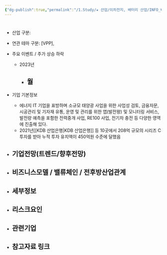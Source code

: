 ```yaml
---
{"dg-publish":true,"permalink":"/1.Study/★ 산업/이차전지, 배터리 산업/INFO_배터리/엔라이튼/","created":"2024-11-20T21:02:27.695+09:00","updated":"2025-06-03T20:07:21.548+09:00"}
---
```


#

- 산업 구분:


- 연관 테마 구분: [VPP], 



- 주요 이벤트  /  주가 상승 하락
	- 2023년
		- 월
			- 




- 기업 기본정보
	- 에너지 IT 기업을 표방하며 소규모 태양광 사업을 위한 사업성 검토, 금융자문, 시공관리 및 기자재 유통, 운영 및 관리를 위한 앱(발전왕) 및 모니터링 서비스, 발전량 예측을 포함한 전력중개 사업, RE100 사업, 전기차 충전 등 다양한 영역에 진출해 있다. 
	- 2021년[[KDB 산업은행\|KDB 산업은행]] 등 10곳에서 208억 규모의 시리즈 C 투자를 받아 누적 투자 유치액이 450억원 수준에 달했음 





 - 기업전망(트렌드/향후전망)
	- 





- 비즈니스모델 / 밸류체인 / 전후방산업관계
	- 





- 세부정보
	- 





- 리스크요인
	- 





- 관련기업
	- 




- 참고자료 링크
	- 